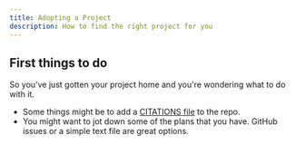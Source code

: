 ```yaml
---
title: Adopting a Project
description: How to find the right project for you
---
```


## First things to do

So you've just gotten your project home and you're wondering what to do with it.

- Some things might be to add a [CITATIONS file](https://docs.github.com/en/repositories/managing-your-repositorys-settings-and-features/customizing-your-repository/about-citation-files) to the repo.
- You might want to jot down some of the plans that you have. GitHub issues or a simple text file are great options.
